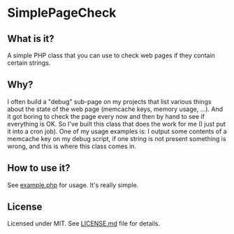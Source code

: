 # SimplePageCheck

## What is it?
A simple PHP class that you can use to check web pages if they contain certain strings.

## Why?
I often build a "debug" sub-page on my projects that list various things about the state of the web page (memcache keys, memory usage, ...). And it got boring to check the page every now and then by hand to see if everything is OK. So I've built this class that does the work for me (I just put it into a cron job). One of my usage examples is: I output some contents of a memcache key on my debug script, if one string is not present something is wrong, and this is where this class comes in.

## How to use it?
See [example.php](https://github.com/janhancic/simplepagecheck/blob/master/example.php) for usage. It's really simple.

## License
Licensed under MIT. See [LICENSE.md](https://github.com/janhancic/simplepagecheck/blob/master/LICENSE.MD) file for details.
